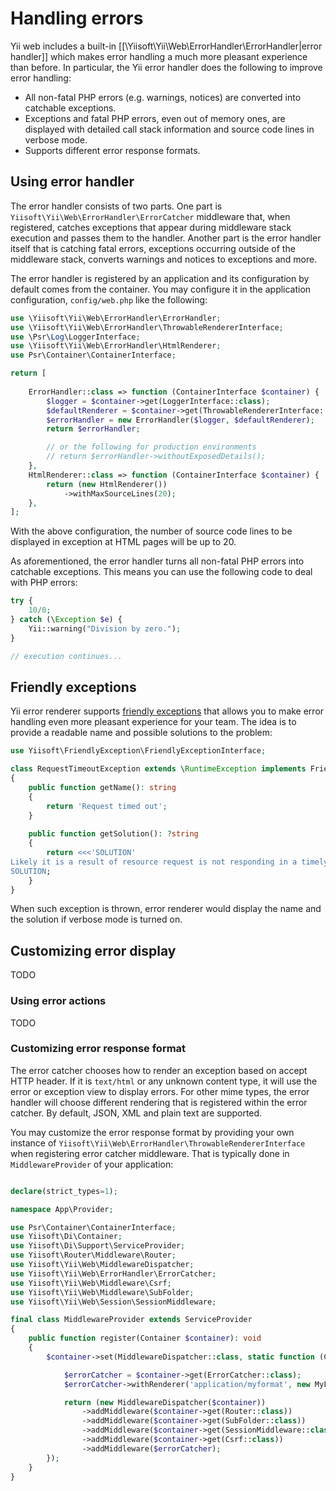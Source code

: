 # Handling errors

Yii web includes a built-in [[\Yiisoft\Yii\Web\ErrorHandler\ErrorHandler|error handler]] which makes error handling
a much more pleasant experience than before. In particular, the Yii error handler does the following to improve error handling:

* All non-fatal PHP errors (e.g. warnings, notices) are converted into catchable exceptions.
* Exceptions and fatal PHP errors, even out of memory ones, are displayed with detailed call stack information
and source code lines in verbose mode.
* Supports different error response formats.

## Using error handler <span id="using-error-handler"></span>

The error handler consists of two parts. One part is `Yiisoft\Yii\Web\ErrorHandler\ErrorCatcher` middleware that,
when registered, catches exceptions that appear during middleware stack execution and passes them to the handler.
Another part is the error handler itself that is catching fatal errors, exceptions occurring outside of the middleware stack,
converts warnings and notices to exceptions and more.

The error handler is registered by an application and its configuration by default comes from the container. 
You may configure it in the application configuration, `config/web.php` like the following:

```php
use \Yiisoft\Yii\Web\ErrorHandler\ErrorHandler;
use \Yiisoft\Yii\Web\ErrorHandler\ThrowableRendererInterface;
use \Psr\Log\LoggerInterface;
use \Yiisoft\Yii\Web\ErrorHandler\HtmlRenderer;
use Psr\Container\ContainerInterface;

return [
    
    ErrorHandler::class => function (ContainerInterface $container) {
        $logger = $container->get(LoggerInterface::class);
        $defaultRenderer = $container->get(ThrowableRendererInterface::class);
        $errorHandler = new ErrorHandler($logger, $defaultRenderer);
        return $errorHandler;

        // or the following for production environments
        // return $errorHandler->withoutExposedDetails();
    },
    HtmlRenderer::class => function (ContainerInterface $container) {
        return (new HtmlRenderer())
            ->withMaxSourceLines(20);
    },
];
```

With the above configuration, the number of source code lines to be displayed in exception at HTML pages will be up to 20.

As aforementioned, the error handler turns all non-fatal PHP errors into catchable exceptions. This means you can
use the following code to deal with PHP errors:

```php
try {
    10/0;
} catch (\Exception $e) {
    Yii::warning("Division by zero.");
}

// execution continues...
```

## Friendly exceptions <span id="customizing-error-display"></span>

Yii error renderer supports [friendly exceptions](https://github.com/yiisoft/friendly-exception) that allows you to
make error handling even more pleasant experience for your team. The idea is to provide a readable name and possible
solutions to the problem:

```php
use Yiisoft\FriendlyException\FriendlyExceptionInterface;

class RequestTimeoutException extends \RuntimeException implements FriendlyExceptionInterface
{
    public function getName(): string
    {
        return 'Request timed out';
    }
    
    public function getSolution(): ?string
    {
        return <<<'SOLUTION'
Likely it is a result of resource request is not responding in a timely fashion. Try increasing timeout.
SOLUTION;
    }
}
```

When such exception is thrown, error renderer would display the name and the solution if verbose mode is turned on.

## Customizing error display <span id="customizing-error-display"></span>

TODO

### Using error actions <span id="using-error-actions"></span>

TODO


### Customizing error response format <span id="error-format"></span>

The error catcher chooses how to render an exception based on accept HTTP header. If it is `text/html` or any unknown
content type, it will use the error or exception view to display errors. For other mime types, the error handler will
choose different rendering that is registered within the error catcher. By default, JSON, XML and plain text are supported.
                                                          
You may customize the error response format by providing your own instance of `Yiisoft\Yii\Web\ErrorHandler\ThrowableRendererInterface`
when registering error catcher middleware. That is typically done in `MiddlewareProvider` of your application:

```php

declare(strict_types=1);

namespace App\Provider;

use Psr\Container\ContainerInterface;
use Yiisoft\Di\Container;
use Yiisoft\Di\Support\ServiceProvider;
use Yiisoft\Router\Middleware\Router;
use Yiisoft\Yii\Web\MiddlewareDispatcher;
use Yiisoft\Yii\Web\ErrorHandler\ErrorCatcher;
use Yiisoft\Yii\Web\Middleware\Csrf;
use Yiisoft\Yii\Web\Middleware\SubFolder;
use Yiisoft\Yii\Web\Session\SessionMiddleware;

final class MiddlewareProvider extends ServiceProvider
{
    public function register(Container $container): void
    {
        $container->set(MiddlewareDispatcher::class, static function (ContainerInterface $container) {

            $errorCatcher = $container->get(ErrorCatcher::class);
            $errorCatcher->withRenderer('application/myformat', new MyFormatErrorRenderer());

            return (new MiddlewareDispatcher($container))
                ->addMiddleware($container->get(Router::class))
                ->addMiddleware($container->get(SubFolder::class))
                ->addMiddleware($container->get(SessionMiddleware::class))
                ->addMiddleware($container->get(Csrf::class))
                ->addMiddleware($errorCatcher);
        });
    }
}
```
